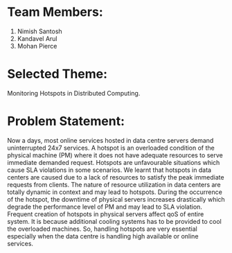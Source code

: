 # Team Members:         
1. Nimish Santosh
2. Kandavel Arul
3. Mohan Pierce

# Selected Theme: 
Monitoring Hotspots in Distributed Computing.

# Problem Statement:
Now a days, most online services hosted in data centre servers demand uninterrupted 24x7 services. A hotspot is an overloaded condition of the physical machine (PM) where it does not have adequate resources to serve immediate demanded request. Hotspots are unfavourable situations which cause SLA violations in some scenarios. We learnt that hotspots in data centers are caused due to a lack of resources to satisfy the peak immediate requests from clients. The nature of resource utilization in data centers are totally dynamic in context and may lead to hotspots. During the occurrence of the hotspot, the downtime of physical servers increases drastically which degrade the performance level of PM and may lead to SLA violation. Frequent creation of hotspots in physical servers affect qoS of entire system. It is because additional cooling systems has to be provided to cool the overloaded machines. So, handling hotspots are very essential especially when the data centre is handling high available or online services. 
